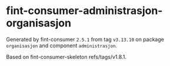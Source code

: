# fint-consumer-administrasjon-organisasjon

Generated by fint-consumer `2.5.1` from tag `v3.13.10` on package `organisasjon` and component `administrasjon`.

Based on fint-consumer-skeleton refs/tags/v1.8.1.
